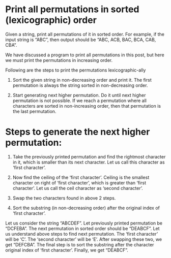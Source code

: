 Print all permutations in sorted (lexicographic) order
======================================================
Given a string, print all permutations of it in sorted order. 
For example, if the input string is “ABC”, then output should be “ABC, ACB, BAC, BCA, CAB, CBA”.

We have discussed a program to print all permutations in this post, 
but here we must print the permutations in increasing order.

Following are the steps to print the permutations lexicographic-ally

1. Sort the given string in non-decreasing order and print it. 
The first permutation is always the string sorted in non-decreasing order.

2. Start generating next higher permutation. Do it until next higher permutation is not possible. 
If we reach a permutation where all characters are sorted in non-increasing order, 
then that permutation is the last permutation.


Steps to generate the next higher permutation:
=============================================
1. Take the previously printed permutation and find the rightmost character in it, 
which is smaller than its next character. Let us call this character as ‘first character’.

2. Now find the ceiling of the ‘first character’. Ceiling is the smallest character on right of ‘first character’, which is greater than ‘first character’. Let us call the ceil character as ‘second character’.

3. Swap the two characters found in above 2 steps.

4. Sort the substring (in non-decreasing order) after the original index of ‘first character’.

Let us consider the string “ABCDEF”. Let previously printed permutation be “DCFEBA”. 
The next permutation in sorted order should be “DEABCF”. Let us understand above steps to find next permutation. 
The ‘first character’ will be ‘C’. The ‘second character’ will be ‘E’. After swapping these two, we get “DEFCBA”. 
The final step is to sort the substring after the character original index of ‘first character’. 
Finally, we get “DEABCF”.